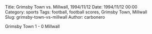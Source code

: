 Title: Grimsby Town vs. Millwall, 1994/11/12
Date: 1994/11/12 00:00
Category: sports
Tags: football, football scores, Grimsby Town, Millwall
Slug: grimsby-town-vs-millwall
Author: carbonero


Grimsby Town 1 - 0 Millwall
